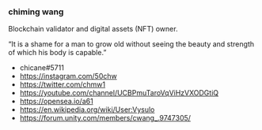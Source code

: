 <!-- ### Hi there 👋

**chimingw/chimingw** is a ✨ _special_ ✨ repository because its `README.md` (this file) appears on your GitHub profile.

Here are some ideas to get you started:

- 🔭 I’m currently working on ...
- 🌱 I’m currently learning ...
- 👯 I’m looking to collaborate on ...
- 🤔 I’m looking for help with ...
- 💬 Ask me about ...
- 📫 How to reach me: ...
- 😄 Pronouns: ...
- ⚡ Fun fact: ...
-->

### chiming wang

Blockchain validator and digital assets (NFT) owner.

“It is a shame for a man to grow old without seeing the beauty and strength of which his body is capable.”


- chicane#5711
- https://instagram.com/50chw
- https://twitter.com/chmw1
- https://youtube.com/channel/UCBPmuTaroVqViHzVXODGtiQ
- https://opensea.io/a61
- https://en.wikipedia.org/wiki/User:Vysulo
- https://forum.unity.com/members/cwang_.9747305/
